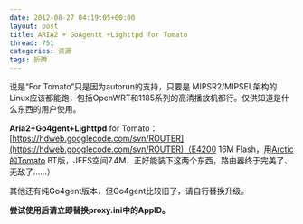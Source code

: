 ```yaml
---
date: 2012-08-27 04:19:05+00:00
layout: post
title: ARIA2 + GoAgentt +Lighttpd for Tomato
thread: 751
categories: 资源
tags: 折腾
---
```


说是“For Tomato”只是因为autorun的支持，只要是 MIPSR2/MIPSEL架构的Linux应该都能跑，包括OpenWRT和1185系列的高清播放机都行。仅供知道是什么东西的用户使用。




<!-- more -->


**Aria2+Go4gent+Lighttpd** for Tomato：[https://hdweb.googlecode.com/svn/ROUTER](https://hdweb.googlecode.com/svn/ROUTER)（E4200 16M Flash，用[Arctic的Tomato](http://code.google.com/p/tomato-shibby-arctic-chs/downloads/list) BT版，JFFS空间7.4M，正好能装下这两个东西，路由器终于完美了、无敌了……）

其他还有纯Go4gent版本，但Go4gent比较旧了，请自行替换升级。


**尝试使用后请立即替换proxy.ini中的AppID。**
